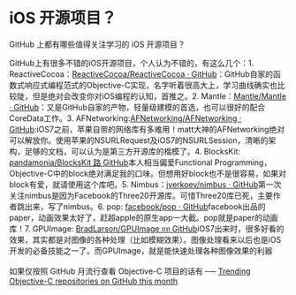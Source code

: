 # iOS 开源项目？

GitHub 上都有哪些值得关注学习的 iOS 开源项目？

GitHub上有很多不错的iOS开源项目，个人认为不错的，有这么几个：1. ReactiveCocoa：[ReactiveCocoa/ReactiveCocoa · GitHub](https://github.com/ReactiveCocoa/ReactiveCocoa)：GitHub自家的函数式响应式编程范式的Objective-C实现，名字听着很高大上，学习曲线确实也比较陡，但是绝对会改变你对iOS编程的认知，首推之。2. Mantle：[Mantle/Mantle · GitHub](https://github.com/Mantle/Mantle)：又是GitHub自家的产物，轻量级建模的首选，也可以很好的配合CoreData工作。3. AFNetworking:[AFNetworking/AFNetworking · GitHub](https://github.com/AFNetworking/AFNetworking):iOS7之前，苹果自带的网络库有多难用！matt大神的AFNetworking绝对可以解放你。使用苹果的NSURLRequest及iOS7的NSURLSession，清晰的架构，足够的文档，可以认为是第三方开源库的楷模了。4. BlocksKit: [pandamonia/BlocksKit 路 GitHub](https://github.com/pandamonia/BlocksKit)本人相当偏爱Functional Programming，Objective-C中的block绝对满足我的口味。但想用好block也不是很容易，如果对block有爱，就请使用这个库吧。5. Nimbus：[jverkoey/nimbus · GitHub](https://github.com/jverkoey/nimbus)第一次关注nimbus是因为Facebook的Three20开源库。可惜Three20库已死，主要作者跳出来，写了nimbus。6. pop: [facebook/pop · GitHub](https://github.com/facebook/pop)facebook出品的paper，动画效果太好了，赶超apple的原生app一大截。pop就是paper的动画库！7. GPUImage: [BradLarson/GPUImage ยท GitHub](https://github.com/BradLarson/GPUImage)iOS7出来时，很多好看的效果，其实都是对图像的各种处理（比如模糊效果）。图像处理看来以后也是iOS开发的必备技能之一了。而GPUImage，就是能快速处理各种图像效果的利器\
\
如果仅按照 GitHub 月流行查看 Objective-C 项目的话有 ── [Trending Objective-C repositories on GitHub this month](https://github.com/trending?l=objective-c\&since=monthly)
